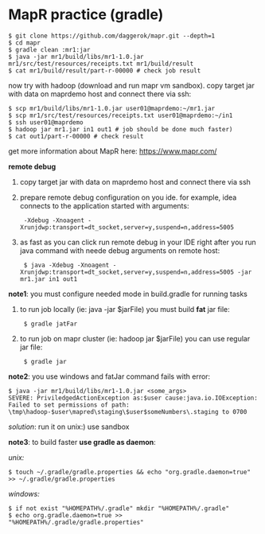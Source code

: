 MapR practice (gradle)
======================
    $ git clone https://github.com/daggerok/mapr.git --depth=1
    $ cd mapr
    $ gradle clean :mr1:jar
    $ java -jar mr1/build/libs/mr1-1.0.jar mr1/src/test/resources/receipts.txt mr1/build/result
    $ cat mr1/build/result/part-r-00000 # check job result
    
now try with hadoop (download and run mapr vm sandbox). copy target jar with data on maprdemo host and connect there via ssh:

    $ scp mr1/build/libs/mr1-1.0.jar user01@maprdemo:~/mr1.jar
    $ scp mr1/src/test/resources/receipts.txt user01@maprdemo:~/in1
    $ ssh user01@maprdemo
    $ hadoop jar mr1.jar in1 out1 # job should be done much faster)
    $ cat out1/part-r-00000 # check result

get more information about MapR here: https://www.mapr.com/

**remote debug**

1. copy target jar with data on maprdemo host and connect there via ssh
2. prepare remote debug configuration on you ide. for example, idea connects to the application started with arguments:

        -Xdebug -Xnoagent -Xrunjdwp:transport=dt_socket,server=y,suspend=n,address=5005

3. as fast as you can click run remote debug in your IDE right after you run java command with neede debug arguments on remote host:

        $ java -Xdebug -Xnoagent -Xrunjdwp:transport=dt_socket,server=y,suspend=n,address=5005 -jar mr1.jar in1 out1

**note1**: you must configure needed mode in build.gradle for running tasks

1. to run job locally (ie: java -jar $jarFile) you must build **fat** jar file:

        $ gradle jatFar

2. to run job on mapr cluster (ie: hadoop jar $jarFile) you can use regular jar file:

        $ gradle jar
    
**note2**: you use windows and fatJar command fails with error:
    
    $ java -jar mr1/build/libs/mr1-1.0.jar <some_args>
    SEVERE: PriviledgedActionException as:$user cause:java.io.IOException: 
    Failed to set permissions of path: \tmp\hadoop-$user\mapred\staging\$user$someNumbers\.staging to 0700

*solution*: run it on unix:) use sandbox

**note3**: to build faster **use gradle as daemon**:

*unix:*

    $ touch ~/.gradle/gradle.properties && echo "org.gradle.daemon=true" >> ~/.gradle/gradle.properties

*windows:*

    $ if not exist "%HOMEPATH%/.gradle" mkdir "%HOMEPATH%/.gradle"
    $ echo org.gradle.daemon=true >> "%HOMEPATH%/.gradle/gradle.properties"
